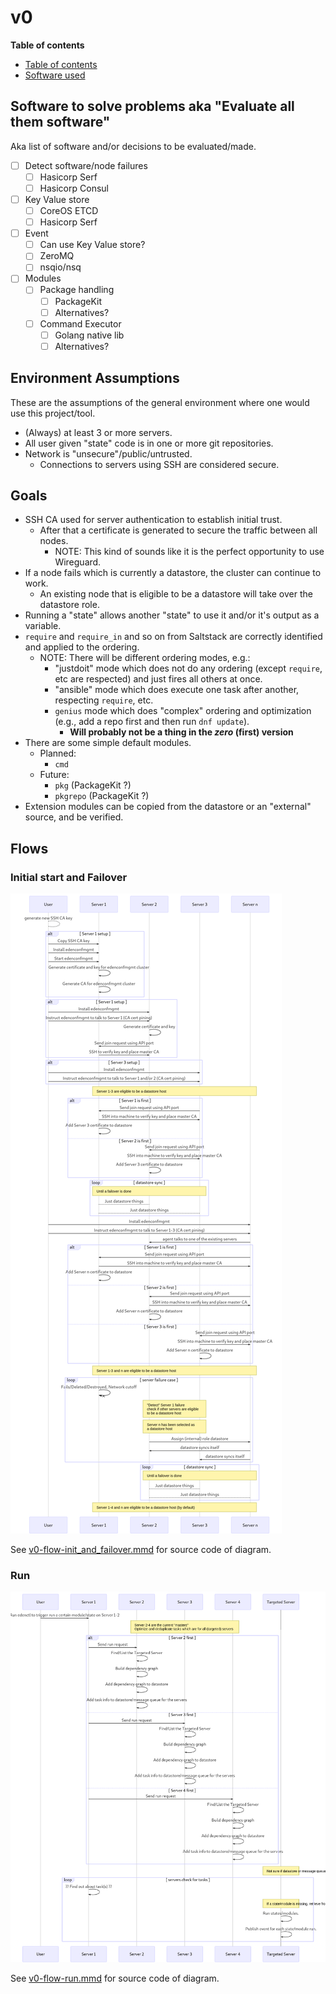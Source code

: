 # v0

**Table of contents**

<!-- TOC depthFrom:2 depthTo:6 withLinks:1 updateOnSave:1 orderedList:0 -->

- [Table of contents](#table-of-contents)
- [Software used](#software-used)

<!-- /TOC -->

## Software to solve problems aka "Evaluate all them software"

Aka list of software and/or decisions to be evaluated/made.

- [ ] Detect software/node failures
    - [ ] Hasicorp Serf
    - [ ] Hasicorp Consul
- [ ] Key Value store
    - [ ] CoreOS ETCD
    - [ ] Hasicorp Serf
- [ ] Event
    - [ ] Can use Key Value store?
    - [ ] ZeroMQ
    - [ ] nsqio/nsq
- [ ] Modules
    - [ ] Package handling
        - [ ] PackageKit
        - [ ] Alternatives?
    - [ ] Command Executor
        - [ ] Golang native lib
        - [ ] Alternatives?

## Environment Assumptions

These are the assumptions of the general environment where one would use this project/tool.

* (Always) at least 3 or more servers.
* All user given "state" code is in one or more git repositories.
* Network is "unsecure"/public/untrusted.
    * Connections to servers using SSH are considered secure.

## Goals

* SSH CA used for server authentication to establish initial trust.
    * After that a certificate is generated to secure the traffic between all nodes.
        * NOTE: This kind of sounds like it is the perfect opportunity to use Wireguard.
* If a node fails which is currently a datastore, the cluster can continue to work.
    * An existing node that is eligible to be a datastore will take over the datastore role.
* Running a "state" allows another "state" to use it and/or it's output as a variable.
* `require` and `require_in` and so on from Saltstack are correctly identified and applied to the ordering.
    * NOTE: There will be different ordering modes, e.g.:
        - "justdoit" mode which does not do any ordering (except `require`, etc are respected) and just fires all others at once.
        - "ansible" mode which does execute one task after another, respecting `require`, etc.
        - `genius` mode which does "complex" ordering and optimization (e.g., add a repo first and then run `dnf update`).
            - **Will probably not be a thing in the _zero_ (first) version**
* There are some simple default modules.
    * Planned:
        * `cmd`
    * Future:
        * `pkg` (PackageKit ?)
        * `pkgrepo` (PackageKit ?)
* Extension modules can be copied from the datastore or an "external" source, and be verified.

## Flows
### Initial start and Failover

![v0-flow-init_and_failover.mmd rendered](v0-flow-init_and_failover.mmd.png)

See [v0-flow-init_and_failover.mmd](v0-flow-init_and_failover.mmd) for source code of diagram.

### Run

![v0-flow-run.mmd rendered](v0-flow-run.mmd.png)

See [v0-flow-run.mmd](v0-flow-run.mmd) for source code of diagram.
